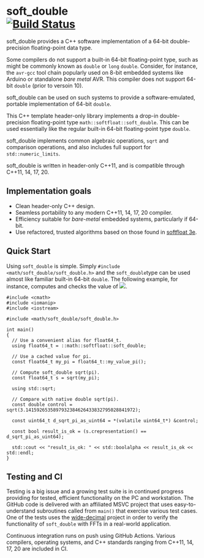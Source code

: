 soft_double\
[![Build Status](https://github.com/ckormanyos/soft_double/actions/workflows/soft_double.yml/badge.svg)](https://github.com/ckormanyos/soft_double/actions)
==================

soft_double provides a C++ software implementation of
a 64-bit double-precision floating-point data type.

Some compilers do not support a built-in 64-bit floating-point type,
such as might be commonly known as `double` or `long` `double`.
Consider, for instance, the `avr-gcc` tool chain popularly used on
8-bit embedded systems like Arduino or standalone _bare metal_ AVR.
This compiler does not support 64-bit `double`
(prior to versoin 10).

soft_double can be used on such systems to provide a software-emulated,
portable implementation of 64-bit `double`.

This C++ template header-only library implements a drop-in double-precision
floating-point type `math::softfloat::soft_double`.
This can be used essentially like the regular built-in 64-bit
floating-point type `double`.

soft_double implements common algebraic operations,
`sqrt` and comparison operations,
and also includes full support for `std::numeric_limits`.

soft_double is written in header-only C++11, and is compatible through C++11, 14, 17, 20.

## Implementation goals

  - Clean header-only C++ design.
  - Seamless portability to any modern C++11, 14, 17, 20 compiler.
  - Efficiency suitable for _bare-metal_ embedded systems, particularly if 64-bit.
  - Use refactored, trusted algorithms based on those found in [softfloat 3e](  https://github.com/ucb-bar/berkeley-softfloat-3).

## Quick Start

Using `soft_double` is simple. Simply `#include <math/soft_double/soft_double.h>` and
the `soft_double`type can be used almost like familiar built-in 64-bit `double`.
The following example, for instance, computes and checks the value of
<img src="https://render.githubusercontent.com/render/math?math=\sqrt{\pi}\,\approx\,1.77245385090551602730">.

```
#include <cmath>
#include <iomanip>
#include <iostream>

#include <math/soft_double/soft_double.h>

int main()
{
  // Use a convenient alias for float64_t.
  using float64_t = ::math::softfloat::soft_double;

  // Use a cached value for pi.
  const float64_t my_pi = float64_t::my_value_pi();

  // Compute soft_double sqrt(pi).
  const float64_t s = sqrt(my_pi);

  using std::sqrt;

  // Compare with native double sqrt(pi).
  const double control = sqrt(3.1415926535897932384626433832795028841972);

  const uint64_t d_sqrt_pi_as_uint64 = *(volatile uint64_t*) &control;

  const bool result_is_ok = (s.crepresentation() == d_sqrt_pi_as_uint64);

  std::cout << "result_is_ok: " << std::boolalpha << result_is_ok << std::endl;
}
```

## Testing and CI

Testing is a big issue and a growing test suite is in continued progress providing for tested,
efficient functionality on the PC and workstation. The GitHub code is delivered
with an affiliated MSVC project that uses easy-to-understand subroutines called
from `main()` that exercise various test cases. One of the tests uses
the [wide-decimal](https://github.com/ckormanyos/wide-decimal) project
in order to verify the functionality of `soft_double` with FFTs in a real-world application.

Continuous integration runs on push using GitHub Actions. Various compilers, operating systems,
and C++ standards ranging from C++11, 14, 17, 20 are included in CI.
